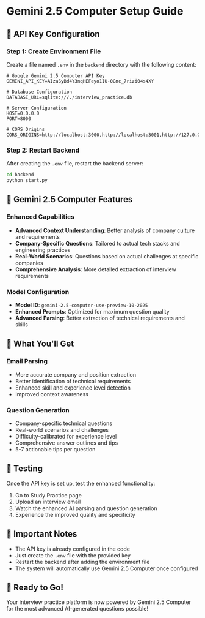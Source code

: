 # Gemini 2.5 Computer Setup Guide

## 🚀 API Key Configuration

### Step 1: Create Environment File
Create a file named `.env` in the `backend` directory with the following content:

```env
# Google Gemini 2.5 Computer API Key
GEMINI_API_KEY=AIzaSyBd4Y3nqHEFeyo1IU-0Gnc_7rizi04s4XY

# Database Configuration
DATABASE_URL=sqlite:///./interview_practice.db

# Server Configuration
HOST=0.0.0.0
PORT=8000

# CORS Origins
CORS_ORIGINS=http://localhost:3000,http://localhost:3001,http://127.0.0.1:3000,http://127.0.0.1:3001
```

### Step 2: Restart Backend
After creating the `.env` file, restart the backend server:

```bash
cd backend
python start.py
```

## 🧠 Gemini 2.5 Computer Features

### Enhanced Capabilities
- **Advanced Context Understanding**: Better analysis of company culture and requirements
- **Company-Specific Questions**: Tailored to actual tech stacks and engineering practices
- **Real-World Scenarios**: Questions based on actual challenges at specific companies
- **Comprehensive Analysis**: More detailed extraction of interview requirements

### Model Configuration
- **Model ID**: `gemini-2.5-computer-use-preview-10-2025`
- **Enhanced Prompts**: Optimized for maximum question quality
- **Advanced Parsing**: Better extraction of technical requirements and skills

## 🎯 What You'll Get

### Email Parsing
- More accurate company and position extraction
- Better identification of technical requirements
- Enhanced skill and experience level detection
- Improved context awareness

### Question Generation
- Company-specific technical questions
- Real-world scenarios and challenges
- Difficulty-calibrated for experience level
- Comprehensive answer outlines and tips
- 5-7 actionable tips per question

## 🔧 Testing

Once the API key is set up, test the enhanced functionality:

1. Go to Study Practice page
2. Upload an interview email
3. Watch the enhanced AI parsing and question generation
4. Experience the improved quality and specificity

## 🚨 Important Notes

- The API key is already configured in the code
- Just create the `.env` file with the provided key
- Restart the backend after adding the environment file
- The system will automatically use Gemini 2.5 Computer once configured

## 🎉 Ready to Go!

Your interview practice platform is now powered by Gemini 2.5 Computer for the most advanced AI-generated questions possible!
